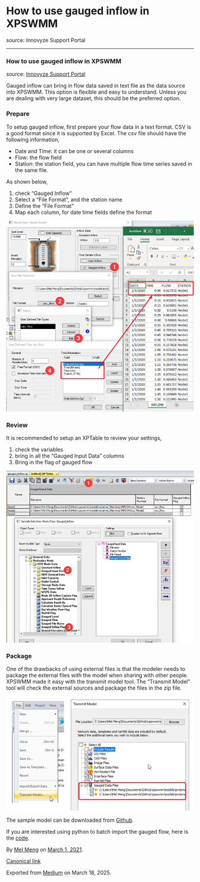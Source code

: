 # How to use gauged inflow in XPSWMM

source: Innovyze Support Portal

---

### How to use gauged inflow in XPSWMM

source: [Innovyze Support Portal](https://innovyze.force.com/support/s/article/How-to-use-gauged-inflow-in-XPSWMM)

Gauged inflow can bring in flow data saved in text file as the data source into XPSWMM. This option is flexible and easy to understand. Unless you are dealing with very large dataset, this should be the preferred option.

### Prepare

To setup gauged inflow, first prepare your flow data in a text format. CSV is a good format since it is supported by Excel. The csv file should have the following information,

* Date and Time: it can be one or several columns
* Flow: the flow field
* Station: the station field, you can have multiple flow time series saved in the same file.

As shown below,

1. check “Gauged Inflow”
2. Select a “File Format”, and the station name
3. Define the “File Format”
4. Map each column, for date time fields define the format

![](images\1_ge0VoLiGikTQLkxupiGH9A.png)

### Review

It is recommended to setup an XPTable to review your settings,

1. check the variables
2. bring in all the “Gauged Input Data” columns
3. Bring in the flag of gauged flow

![](images\1_A0nhw0FSMpN7aYvC4sNC3g.png)

### Package

One of the drawbacks of using external files is that the modeler needs to package the external files with the model when sharing with other people. XPSWMM made it easy with the transmit model tool. The “Transmit Model” tool will check the external sources and package the files in the zip file.

![](images\1_8btunv5xvQjfNLJjflndkg.png)

The sample model can be downloaded from [Github](https://github.com/mel-meng/xpswmm/blob/master/models/external_files/gauged_inflow.zip).

If you are interested using python to batch import the gauged flow, here is the [code](https://github.com/innovyze/Open-Source-Support/tree/main/01%20InfoWorks%20ICM/03%20Python/004%20hechms%20time%20series).

By [Mel Meng](https://medium.com/@mel-meng-pe) on [March 1, 2021](https://medium.com/p/ad41f77dca29).

[Canonical link](https://medium.com/@mel-meng-pe/how-to-use-gauged-inflow-in-xpswmm-ad41f77dca29)

Exported from [Medium](https://medium.com) on March 18, 2025.